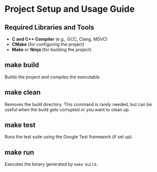 # Project Setup and Usage Guide

## Required Libraries and Tools

- **C and C++ Compiler** (e.g., GCC, Clang, MSVC)
- **CMake** (for configuring the project)
- **Make** or **Ninja** (for building the project)

## make build

Builds the project and compiles the executable.

## make clean

Removes the build directory. This command is rarely needed, but can be useful when the build gets corrupted or you want to clean up.

## make test

Runs the test suite using the Google Test framework (if set up).

## make run

Executes the binary generated by `make build`.
